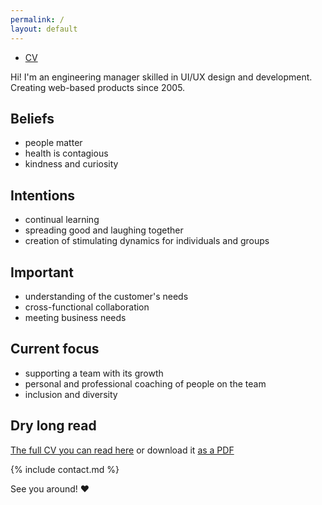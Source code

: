 ```yaml
---
permalink: /
layout: default
---
```


<nav>
  <ul>
    <li class="nav__item {% if location == '/' or page.layout == 'default' %}active {% endif %}"><a href="cv">CV</a></li>
  </ul>
</nav>

Hi! I'm an engineering manager skilled in UI/UX design and development. Creating web-based products since 2005.


## Beliefs
- people matter
- health is contagious
- kindness and curiosity


## Intentions
- continual learning
- spreading good and laughing together
- creation of stimulating dynamics for individuals and groups


## Important
- understanding of the customer's needs
- cross-functional collaboration
- meeting business needs


## Current focus
- supporting a team with its growth
- personal and professional coaching of people on the team
- inclusion and diversity


## Dry long read
[The full CV you can read here](cv) or download it [as a PDF](/tania-abanina-cv.pdf)


{% include contact.md %}


See you around! ♥
